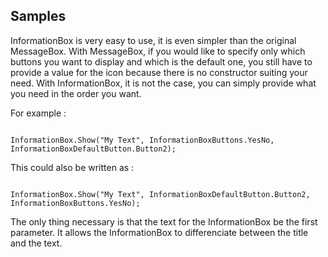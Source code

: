 ## Samples



InformationBox is very easy to use, it is even simpler than the original MessageBox. With MessageBox, if you would like to specify only which buttons you want to display and which is the default one, you still have to provide a value for the icon because there is no constructor suiting your need. With InformationBox, it is not the case, you can simply provide what you need in the order you want.



For example :

```

InformationBox.Show("My Text", InformationBoxButtons.YesNo, InformationBoxDefaultButton.Button2);

```

This could also be written as :

```

InformationBox.Show("My Text", InformationBoxDefaultButton.Button2, InformationBoxButtons.YesNo);

```



The only thing necessary is that the text for the InformationBox be the first parameter. It allows the InformationBox to differenciate between the title and the text.
